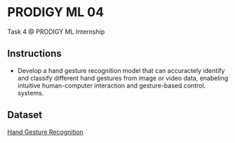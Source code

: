 # PRODIGY ML 04
Task 4 @ PRODIGY ML Internship

## Instructions
- Develop a hand gesture recognition model that can accuractely identify and classify different hand gestures from image or video data, enabeling intuitive human-computer interaction and gesture-based control. systems. 

## Dataset
[Hand Gesture Recognition](https://www.kaggle.com/datasets/gti-upm/leapgestrecog)
